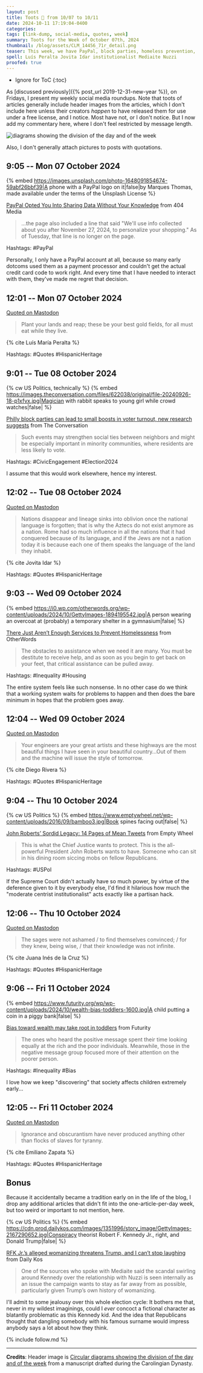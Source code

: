 ```yaml
---
layout: post
title: Toots 🦣 from 10/07 to 10/11
date: 2024-10-11 17:19:04-0400
categories:
tags: [link-dump, social-media, quotes, week]
summary: Toots for the Week of October 07th, 2024
thumbnail: /blog/assets/CLM_14456_71r_detail.png
teaser: This week, we have PayPal, block parties, homeless prevention, John Roberts, wealth bias, RFK Jr., and Hispanic Pride.
spell: Luís Peralta Jovita Idar institutionalist Mediaite Nuzzi
proofed: true
---
```


* Ignore for ToC
{:toc}

As [discussed previously]({% post_url 2019-12-31-new-year %}), on Fridays, I present my weekly social media roundups.  Note that toots of articles generally include header images from the articles, which I don't include here unless their creators *happen* to have released them for use under a free license, and I notice.  Most have not, or I don't notice.  But I now add my commentary here, where I don't feel restricted by message length.

![diagrams showing the division of the day and of the week](/blog/assets/CLM_14456_71r_detail.png "Wait a second, are these all the same day of the week?")

Also, I don't generally attach pictures to posts with quotations.

## 9:05 -- Mon 07 October 2024

{% embed https://images.unsplash.com/photo-1648091854674-59abf26bbf39|A phone with a PayPal logo on it|false|by Marques Thomas, made available under the terms of the Unsplash License %}

[<i class="fab fa-mastodon"></i>](https://mastodon.social/@jcolag/113266281736520538) [PayPal Opted You Into Sharing Data Without Your Knowledge](https://www.404media.co/paypal-personalized-shopping-opt-out/) from 404 Media

 > ...the page also included a line that said "We'll use info collected about you after November 27, 2024, to personalize your shopping." As of Tuesday, that line is no longer on the page.

Hashtags:  #PayPal

Personally, I only have a PayPal account at all, because so many early dotcoms used them as a payment processor and couldn't get the actual credit card code to work right.  And every time that I have needed to interact with them, they've made me regret that decision.

## 12:01 -- Mon 07 October 2024

[<i class="fab fa-mastodon"></i> Quoted on Mastodon](https://mastodon.social/@jcolag/113266975766648644)

 > Plant your lands and reap; these be your best gold fields, for all must eat while they live.

{% cite Luís María Peralta %}

Hashtags:  #Quotes #HispanicHeritage

## 9:01 -- Tue 08 October 2024

{% cw US Politics, technically %}
{% embed https://images.theconversation.com/files/622038/original/file-20240926-18-p1xfvx.jpg|Magician with rabbit speaks to young girl while crowd watches|false| %}

[<i class="fab fa-mastodon"></i>](https://mastodon.social/@jcolag/113271929395161010) [Philly block parties can lead to small boosts in voter turnout, new research suggests](https://theconversation.com/philly-block-parties-can-lead-to-small-boosts-in-voter-turnout-new-research-suggests-238183) from The Conversation

 > Such events may strengthen social ties between neighbors and might be especially important in minority communities, where residents are less likely to vote.

Hashtags:  #CivicEngagement #Election2024

I assume that this would work elsewhere, hence my interest.

## 12:02 -- Tue 08 October 2024

[<i class="fab fa-mastodon"></i> Quoted on Mastodon](https://mastodon.social/@jcolag/113272641698483232)

 > Nations disappear and lineage sinks into oblivion once the national language is forgotten; that is why the Aztecs do not exist anymore as a nation. Rome had so much influence in all the nations that it had conquered because of its language, and if the Jews are not a nation today it is because each one of them speaks the language of the land they inhabit.

{% cite Jovita Idar %}

Hashtags:  #Quotes #HispanicHeritage

## 9:03 -- Wed 09 October 2024

{% embed https://i0.wp.com/otherwords.org/wp-content/uploads/2024/10/GettyImages-1894195542.jpg|A person wearing an overcoat at (probably) a temporary shelter in a gymnasium|false| %}

[<i class="fab fa-mastodon"></i>](https://mastodon.social/@jcolag/113277600759317933) [There Just Aren’t Enough Services to Prevent Homelessness](https://otherwords.org/there-just-arent-enough-services-to-prevent-homelessness/) from OtherWords

 > The obstacles to assistance when we need it are many. You must be destitute to receive help, and as soon as you begin to get back on your feet, that critical assistance can be pulled away.

Hashtags:  #Inequality #Housing

The entire system feels like such nonsense.  In no other case do we think that a working system waits for problems to happen and then does the bare minimum in hopes that the problem goes away.

## 12:04 -- Wed 09 October 2024

[<i class="fab fa-mastodon"></i> Quoted on Mastodon](https://mastodon.social/@jcolag/113278312149836370)

 > Your engineers are your great artists and these highways are the most beautiful things I have seen in your beautiful country…Out of them and the machine will issue the style of tomorrow.

{% cite Diego Rivera %}

Hashtags:  #Quotes #HispanicHeritage

## 9:04 -- Thu 10 October 2024

{% cw US Politics %}
{% embed https://www.emptywheel.net/wp-content/uploads/2016/09/bamboo3.jpg|Book spines facing out|false| %}

[<i class="fab fa-mastodon"></i>](https://mastodon.social/@jcolag/113283267400424739) [John Roberts’ Sordid Legacy: 14 Pages of Mean Tweets](https://www.emptywheel.net/2024/10/03/john-roberts-sordid-legacy-14-pages-of-mean-tweets/) from Empty Wheel

 > This is what the Chief Justice wants to protect. This is the all-powerful President John Roberts wants to have. Someone who can sit in his dining room siccing mobs on fellow Republicans.

Hashtags:  #USPol

If the Supreme Court didn't actually have so much power, by virtue of the deference given to it by everybody else, I'd find it hilarious how much the "moderate centrist institutionalist" acts exactly like a partisan hack.

## 12:06 -- Thu 10 October 2024

[<i class="fab fa-mastodon"></i> Quoted on Mastodon](https://mastodon.social/@jcolag/113283981742868491)

 > The sages were not ashamed / to find themselves convinced; / for they knew, being wise, / that their knowledge was not infinite.

{% cite Juana Inés de la Cruz %}

Hashtags:  #Quotes #HispanicHeritage

## 9:06 -- Fri 11 October 2024

{% embed https://www.futurity.org/wp/wp-content/uploads/2024/10/wealth-bias-toddlers-1600.jpg|A child putting a coin in a piggy bank|false| %}

[<i class="fab fa-mastodon"></i>](https://mastodon.social/@jcolag/113288934922186702) [Bias toward wealth may take root in toddlers](https://www.futurity.org/toddlers-wealth-bias-3251612/) from Futurity

 > The ones who heard the positive message spent their time looking equally at the rich and the poor individuals. Meanwhile, those in the negative message group focused more of their attention on the poorer person.

Hashtags:  #Inequality #Bias

I love how we keep "discovering" that society affects children extremely early...

## 12:05 -- Fri 11 October 2024

[<i class="fab fa-mastodon"></i> Quoted on Mastodon](https://mastodon.social/@jcolag/113289638859623812)

 > Ignorance and obscurantism have never produced anything other than flocks of slaves for tyranny.

{% cite Emiliano Zapata %}

Hashtags:  #Quotes #HispanicHeritage

## Bonus

Because it accidentally became a tradition early on in the life of the blog, I drop any additional articles that didn't fit into the one-article-per-day week, but too weird or important to not mention, here.

{% cw US Politics %}
{% embed https://cdn.prod.dailykos.com/images/1351996/story_image/GettyImages-2167290652.jpg|Conspiracy theorist Robert F. Kennedy Jr., right, and Donald Trump|false| %}

<i class="fas fa-square"></i> [RFK Jr.’s alleged womanizing threatens Trump, and I can’t stop laughing](https://www.dailykos.com/story/2024/10/3/2274390/-RFK-Jr-s-endless-scandals-cause-chaos-for-Team-Trump) from Daily Kos

 > One of the sources who spoke with Mediaite said the scandal swirling around Kennedy over the relationship with Nuzzi is seen internally as an issue the campaign wants to stay as far away from as possible, particularly given Trump’s own history of womanizing.

I'll admit to some jealousy over this whole election cycle:  It bothers me that, never in my wildest imaginings, could I *ever* concoct a fictional character as blatantly problematic as this Kennedy kid.  And the idea that Republicans thought that dangling somebody with his famous surname would impress anybody says a lot about how they think.

{% include follow.md %}

* * *

**Credits**:  Header image is [Circular diagrams showing the division of the day and of the week](https://commons.wikimedia.org/wiki/File:CLM_14456_71r_detail.jpg) from a manuscript drafted during the Carolingian Dynasty.
